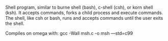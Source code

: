 Shell program, similar to burne shell (bash), c-shell (csh), or korn shell (ksh). 
It accepts commands, forks a child process and execute commands. The shell, like csh or bash, runs and accepts
commands until the user exits the shell.

Compiles on omega with:
gcc -Wall msh.c -o msh —std=c99
